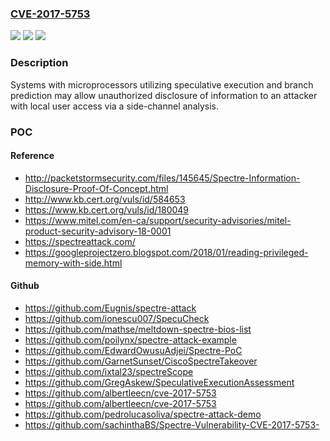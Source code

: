 ### [CVE-2017-5753](https://cve.mitre.org/cgi-bin/cvename.cgi?name=CVE-2017-5753)
![](https://img.shields.io/static/v1?label=Product&message=Most%20Modern%20Operating%20Systems&color=blue)
![](https://img.shields.io/static/v1?label=Version&message=n%2Fa&color=blue)
![](https://img.shields.io/static/v1?label=Vulnerability&message=Information%20Disclosure&color=brighgreen)

### Description

Systems with microprocessors utilizing speculative execution and branch prediction may allow unauthorized disclosure of information to an attacker with local user access via a side-channel analysis.

### POC

#### Reference
- http://packetstormsecurity.com/files/145645/Spectre-Information-Disclosure-Proof-Of-Concept.html
- http://www.kb.cert.org/vuls/id/584653
- https://www.kb.cert.org/vuls/id/180049
- https://www.mitel.com/en-ca/support/security-advisories/mitel-product-security-advisory-18-0001
- https://spectreattack.com/
- https://googleprojectzero.blogspot.com/2018/01/reading-privileged-memory-with-side.html

#### Github
- https://github.com/Eugnis/spectre-attack
- https://github.com/ionescu007/SpecuCheck
- https://github.com/mathse/meltdown-spectre-bios-list
- https://github.com/poilynx/spectre-attack-example
- https://github.com/EdwardOwusuAdjei/Spectre-PoC
- https://github.com/GarnetSunset/CiscoSpectreTakeover
- https://github.com/ixtal23/spectreScope
- https://github.com/GregAskew/SpeculativeExecutionAssessment
- https://github.com/albertleecn/cve-2017-5753
- https://github.com/albertleecn/cve-2017-5753
- https://github.com/pedrolucasoliva/spectre-attack-demo
- https://github.com/sachinthaBS/Spectre-Vulnerability-CVE-2017-5753-

